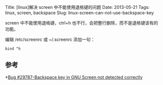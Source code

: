 Title: [linux]解决 screen 中不能使用退格键的问题
Date: 2013-05-21
Tags: linux, screen, backspace
Slug: linux-screen-can-not-use-backspace-key

screen 中不能使用退格键，ctrl+h 也不行，会把整行删除，而不是退格键该有的功能。

编辑 /etc/screenrc 或 ~/.screenrc 添加一句：

    bind ^h


## 参考

*[Bug #29787-Backspace key in GNU Screen not detected correctly](https://bugs.launchpad.net/ubuntu/+source/vte/+bug/29787)

